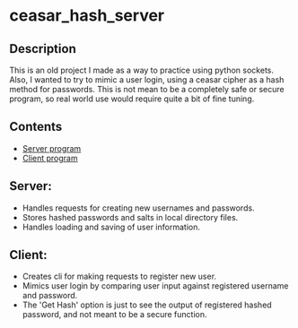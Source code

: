 # ceasar_hash_server
Description
----
This is an old project I made as a way to practice using python sockets. Also, I wanted to try to mimic
a user login, using a ceasar cipher as a hash method for passwords. This is not mean to be a completely
safe or secure program, so real world use would require quite a bit of fine tuning.

Contents
----
- [Server program](#server)
- [Client program](#client)

<a name='server'></a>Server: 
----
- Handles requests for creating new usernames and passwords.
- Stores hashed passwords and salts in local directory files.
- Handles loading and saving of user information.









































<a name='client'></a>Client:
----
- Creates cli for making requests to register new user.
- Mimics user login by comparing user input against registered username and password.
- The 'Get Hash' option is just to see the output of registered hashed password, and not meant to
  be a secure function.
